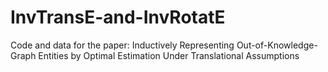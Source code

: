 # InvTransE-and-InvRotatE
Code and data for the paper: Inductively Representing Out-of-Knowledge-Graph Entities by Optimal Estimation Under Translational Assumptions
